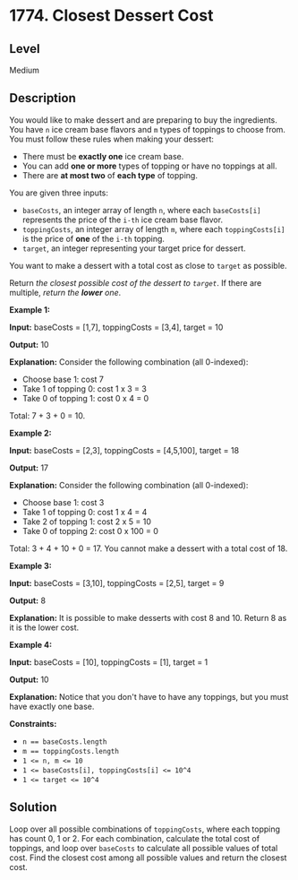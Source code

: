 # 1774. Closest Dessert Cost
## Level
Medium

## Description
You would like to make dessert and are preparing to buy the ingredients. You have `n` ice cream base flavors and `m` types of toppings to choose from. You must follow these rules when making your dessert:

* There must be **exactly one** ice cream base.
* You can add **one or more** types of topping or have no toppings at all.
* There are **at most two** of **each type** of topping.

You are given three inputs:

* `baseCosts`, an integer array of length `n`, where each `baseCosts[i]` represents the price of the `i-th` ice cream base flavor.
* `toppingCosts`, an integer array of length `m`, where each `toppingCosts[i]` is the price of **one** of the `i-th` topping.
* `target`, an integer representing your target price for dessert.

You want to make a dessert with a total cost as close to `target` as possible.

Return *the closest possible cost of the dessert to `target`*. If there are multiple, *return the **lower** one*.

**Example 1:**

**Input:** baseCosts = [1,7], toppingCosts = [3,4], target = 10

**Output:** 10

**Explanation:** Consider the following combination (all 0-indexed):
- Choose base 1: cost 7
- Take 1 of topping 0: cost 1 x 3 = 3
- Take 0 of topping 1: cost 0 x 4 = 0

Total: 7 + 3 + 0 = 10.

**Example 2:**

**Input:** baseCosts = [2,3], toppingCosts = [4,5,100], target = 18

**Output:** 17

**Explanation:** Consider the following combination (all 0-indexed):
- Choose base 1: cost 3
- Take 1 of topping 0: cost 1 x 4 = 4
- Take 2 of topping 1: cost 2 x 5 = 10
- Take 0 of topping 2: cost 0 x 100 = 0

Total: 3 + 4 + 10 + 0 = 17. You cannot make a dessert with a total cost of 18.

**Example 3:**

**Input:** baseCosts = [3,10], toppingCosts = [2,5], target = 9

**Output:** 8

**Explanation:** It is possible to make desserts with cost 8 and 10. Return 8 as it is the lower cost.

**Example 4:**

**Input:** baseCosts = [10], toppingCosts = [1], target = 1

**Output:** 10

**Explanation:** Notice that you don't have to have any toppings, but you must have exactly one base.

**Constraints:**

* `n == baseCosts.length`
* `m == toppingCosts.length`
* `1 <= n, m <= 10`
* `1 <= baseCosts[i], toppingCosts[i] <= 10^4`
* `1 <= target <= 10^4`

## Solution
Loop over all possible combinations of `toppingCosts`, where each topping has count 0, 1 or 2. For each combination, calculate the total cost of toppings, and loop over `baseCosts` to calculate all possible values of total cost. Find the closest cost among all possible values and return the closest cost.
